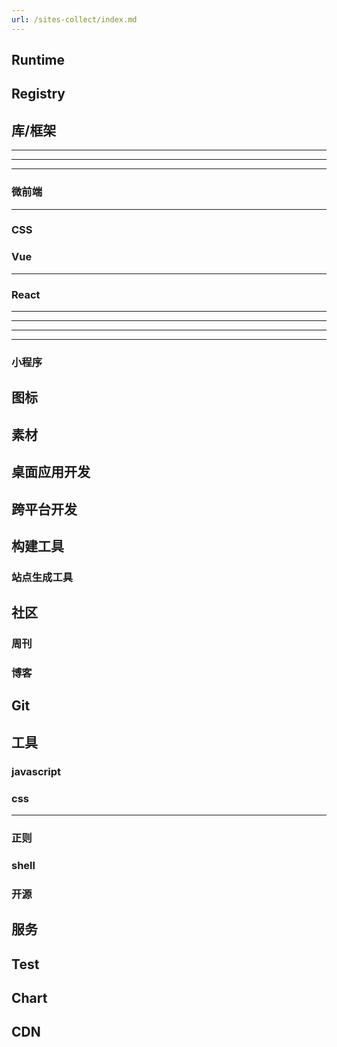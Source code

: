 ```yaml
---
url: /sites-collect/index.md
---
```

## Runtime

## Registry

## 库/框架

***

***

***

### 微前端

***

### CSS

### Vue

***

### React

***

***

***

***

### 小程序

## 图标

## 素材

## 桌面应用开发

## 跨平台开发

## 构建工具

### 站点生成工具

## 社区

### 周刊

### 博客

## Git

## 工具

### javascript

### css

***

### 正则

### shell

### 开源

## 服务

## Test

## Chart

## CDN

